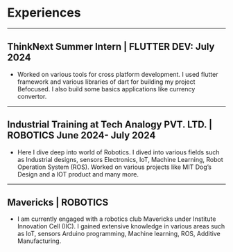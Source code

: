 # Experiences
---

## ThinkNext Summer Intern |                                                       FLUTTER DEV:							                July 2024
- Worked on various tools for cross platform development. I used flutter framework and various libraries of dart for building my project Befocused. I also build some basics applications like currency convertor.
---

## Industrial Training at Tech Analogy PVT. LTD. | ROBOTICS 						           June 2024- July 2024
- Here I dive deep into world of Robotics. I dived into various fields such as Industrial designs, sensors Electronics, IoT, Machine Learning, Robot Operation System (ROS). Worked on various projects like MIT Dog’s Design and a IOT product and many more.
---

## Mavericks | ROBOTICS 
- I am currently engaged with a robotics club Mavericks under Institute Innovation Cell (IIC). I gained extensive knowledge in various areas such as IoT, sensors Arduino programming, Machine learning, ROS, Additive Manufacturing. 
